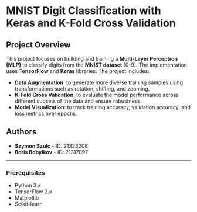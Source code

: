 # MNIST Digit Classification with Keras and K-Fold Cross Validation

## Project Overview

This project focuses on building and training a **Multi-Layer Perceptron (MLP)** to classify digits from the **MNIST dataset** (0-9). The implementation uses **TensorFlow** and **Keras** libraries. The project includes:
- **Data Augmentation**: to generate more diverse training samples using transformations such as rotation, shifting, and zooming.
- **K-Fold Cross Validation**: to evaluate the model performance across different subsets of the data and ensure robustness.
- **Model Visualization**: to track training accuracy, validation accuracy, and loss metrics over epochs.

## Authors
- **Szymon Szulc** - ID: 21323208
- **Boris Bobylkov** - ID: 21317097

---

### Prerequisites
- Python 3.x
- TensorFlow 2.x
- Matplotlib
- Scikit-learn



